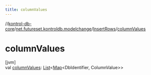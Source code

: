 ```yaml
---
title: columnValues
---
```

//[kontrol-db-core](../../../index.html)/[net.futureset.kontroldb.modelchange](../index.html)/[InsertRows](index.html)/[columnValues](column-values.html)



# columnValues



[jvm]\
val [columnValues](column-values.html): [List](https://kotlinlang.org/api/latest/jvm/stdlib/kotlin.collections/-list/index.html)&lt;[Map](https://kotlinlang.org/api/latest/jvm/stdlib/kotlin.collections/-map/index.html)&lt;DbIdentifier, ColumnValue&gt;&gt;




